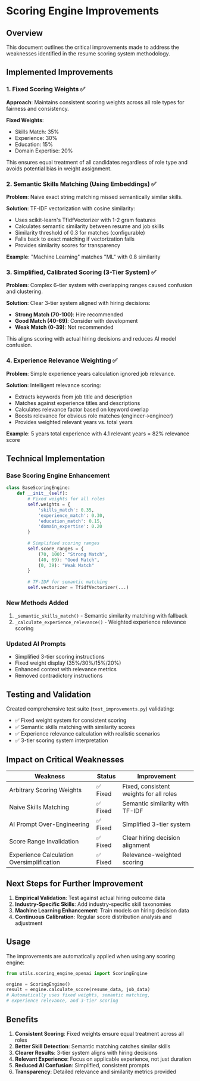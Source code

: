 # Scoring Engine Improvements

## Overview
This document outlines the critical improvements made to address the weaknesses identified in the resume scoring system methodology.

## Implemented Improvements

### 1. Fixed Scoring Weights ✅

**Approach**: Maintains consistent scoring weights across all role types for fairness and consistency.

**Fixed Weights**:
- Skills Match: 35%
- Experience: 30%
- Education: 15%
- Domain Expertise: 20%

This ensures equal treatment of all candidates regardless of role type and avoids potential bias in weight assignment.

### 2. Semantic Skills Matching (Using Embeddings) ✅

**Problem**: Naive exact string matching missed semantically similar skills.

**Solution**: TF-IDF vectorization with cosine similarity:

- Uses scikit-learn's TfidfVectorizer with 1-2 gram features
- Calculates semantic similarity between resume and job skills
- Similarity threshold of 0.3 for matches (configurable)
- Falls back to exact matching if vectorization fails
- Provides similarity scores for transparency

**Example**: "Machine Learning" matches "ML" with 0.8 similarity

### 3. Simplified, Calibrated Scoring (3-Tier System) ✅

**Problem**: Complex 6-tier system with overlapping ranges caused confusion and clustering.

**Solution**: Clear 3-tier system aligned with hiring decisions:

- **Strong Match (70-100)**: Hire recommended
- **Good Match (40-69)**: Consider with development
- **Weak Match (0-39)**: Not recommended

This aligns scoring with actual hiring decisions and reduces AI model confusion.

### 4. Experience Relevance Weighting ✅

**Problem**: Simple experience years calculation ignored job relevance.

**Solution**: Intelligent relevance scoring:

- Extracts keywords from job title and description
- Matches against experience titles and descriptions
- Calculates relevance factor based on keyword overlap
- Boosts relevance for obvious role matches (engineer→engineer)
- Provides weighted relevant years vs. total years

**Example**: 5 years total experience with 4.1 relevant years = 82% relevance score

## Technical Implementation

### Base Scoring Engine Enhancement

```python
class BaseScoringEngine:
    def __init__(self):
        # Fixed weights for all roles
        self.weights = {
            'skills_match': 0.35,
            'experience_match': 0.30,
            'education_match': 0.15,
            'domain_expertise': 0.20
        }
        
        # Simplified scoring ranges
        self.score_ranges = {
            (70, 100): "Strong Match",
            (40, 69): "Good Match", 
            (0, 39): "Weak Match"
        }
        
        # TF-IDF for semantic matching
        self.vectorizer = TfidfVectorizer(...)
```

### New Methods Added

1. `_semantic_skills_match()` - Semantic similarity matching with fallback
2. `_calculate_experience_relevance()` - Weighted experience relevance scoring

### Updated AI Prompts

- Simplified 3-tier scoring instructions
- Fixed weight display (35%/30%/15%/20%)
- Enhanced context with relevance metrics
- Removed contradictory instructions

## Testing and Validation

Created comprehensive test suite (`test_improvements.py`) validating:

- ✅ Fixed weight system for consistent scoring
- ✅ Semantic skills matching with similarity scores  
- ✅ Experience relevance calculation with realistic scenarios
- ✅ 3-tier scoring system interpretation

## Impact on Critical Weaknesses

| Weakness | Status | Improvement |
|----------|--------|-------------|
| Arbitrary Scoring Weights | ✅ Fixed | Fixed, consistent weights for all roles |
| Naive Skills Matching | ✅ Fixed | Semantic similarity with TF-IDF |
| AI Prompt Over-Engineering | ✅ Fixed | Simplified 3-tier system |
| Score Range Invalidation | ✅ Fixed | Clear hiring decision alignment |
| Experience Calculation Oversimplification | ✅ Fixed | Relevance-weighted scoring |

## Next Steps for Further Improvement

1. **Empirical Validation**: Test against actual hiring outcome data
2. **Industry-Specific Skills**: Add industry-specific skill taxonomies
3. **Machine Learning Enhancement**: Train models on hiring decision data
4. **Continuous Calibration**: Regular score distribution analysis and adjustment

## Usage

The improvements are automatically applied when using any scoring engine:

```python
from utils.scoring_engine_openai import ScoringEngine

engine = ScoringEngine()
result = engine.calculate_score(resume_data, job_data)
# Automatically uses fixed weights, semantic matching, 
# experience relevance, and 3-tier scoring
```

## Benefits

1. **Consistent Scoring**: Fixed weights ensure equal treatment across all roles
2. **Better Skill Detection**: Semantic matching catches similar skills
3. **Clearer Results**: 3-tier system aligns with hiring decisions
4. **Relevant Experience**: Focus on applicable experience, not just duration
5. **Reduced AI Confusion**: Simplified, consistent prompts
6. **Transparency**: Detailed relevance and similarity metrics provided
